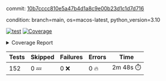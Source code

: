 commit: [10b7cccc810e5a47b4d1a8c9e00b23d1c1d7d716](https://github.com/rcmdnk/homebrew-file/tree/10b7cccc810e5a47b4d1a8c9e00b23d1c1d7d716)

condition: branch=main, os=macos-latest, python_version=3.10

[![test](https://github.com/rcmdnk/homebrew-file/actions/workflows/test.yml/badge.svg)](https://github.com/rcmdnk/homebrew-file/actions/runs/13360844059)
<a href="https://github.com/rcmdnk/homebrew-file/blob/10b7cccc810e5a47b4d1a8c9e00b23d1c1d7d716/README.md"><img alt="Coverage" src="https://img.shields.io/badge/Coverage-0%25-red.svg" /></a><details><summary>Coverage Report </summary><table><tr><th>File</th><th>Stmts</th><th>Miss</th><th>Cover</th><th>Missing</th></tr><tbody><tr><td colspan="5"><b>src/brew_file</b></td></tr><tr><td>&nbsp; &nbsp;<a href="https://github.com/rcmdnk/homebrew-file/blob/10b7cccc810e5a47b4d1a8c9e00b23d1c1d7d716/src/brew_file/__init__.py">\_\_init\_\_.py</a></td><td>3</td><td>3</td><td>0%</td><td><a href="https://github.com/rcmdnk/homebrew-file/blob/10b7cccc810e5a47b4d1a8c9e00b23d1c1d7d716/src/brew_file/__init__.py#L1-L4">1&ndash;4</a></td></tr><tr><td>&nbsp; &nbsp;<a href="https://github.com/rcmdnk/homebrew-file/blob/10b7cccc810e5a47b4d1a8c9e00b23d1c1d7d716/src/brew_file/brew_file.py">brew_file.py</a></td><td>1276</td><td>1276</td><td>0%</td><td><a href="https://github.com/rcmdnk/homebrew-file/blob/10b7cccc810e5a47b4d1a8c9e00b23d1c1d7d716/src/brew_file/brew_file.py#L1-L2401">1&ndash;2401</a></td></tr><tr><td>&nbsp; &nbsp;<a href="https://github.com/rcmdnk/homebrew-file/blob/10b7cccc810e5a47b4d1a8c9e00b23d1c1d7d716/src/brew_file/brew_helper.py">brew_helper.py</a></td><td>236</td><td>236</td><td>0%</td><td><a href="https://github.com/rcmdnk/homebrew-file/blob/10b7cccc810e5a47b4d1a8c9e00b23d1c1d7d716/src/brew_file/brew_helper.py#L1-L394">1&ndash;394</a></td></tr><tr><td>&nbsp; &nbsp;<a href="https://github.com/rcmdnk/homebrew-file/blob/10b7cccc810e5a47b4d1a8c9e00b23d1c1d7d716/src/brew_file/brew_info.py">brew_info.py</a></td><td>410</td><td>410</td><td>0%</td><td><a href="https://github.com/rcmdnk/homebrew-file/blob/10b7cccc810e5a47b4d1a8c9e00b23d1c1d7d716/src/brew_file/brew_info.py#L1-L620">1&ndash;620</a></td></tr><tr><td>&nbsp; &nbsp;<a href="https://github.com/rcmdnk/homebrew-file/blob/10b7cccc810e5a47b4d1a8c9e00b23d1c1d7d716/src/brew_file/info.py">info.py</a></td><td>11</td><td>11</td><td>0%</td><td><a href="https://github.com/rcmdnk/homebrew-file/blob/10b7cccc810e5a47b4d1a8c9e00b23d1c1d7d716/src/brew_file/info.py#L1-L17">1&ndash;17</a></td></tr><tr><td>&nbsp; &nbsp;<a href="https://github.com/rcmdnk/homebrew-file/blob/10b7cccc810e5a47b4d1a8c9e00b23d1c1d7d716/src/brew_file/main.py">main.py</a></td><td>168</td><td>168</td><td>0%</td><td><a href="https://github.com/rcmdnk/homebrew-file/blob/10b7cccc810e5a47b4d1a8c9e00b23d1c1d7d716/src/brew_file/main.py#L1-L681">1&ndash;681</a></td></tr><tr><td>&nbsp; &nbsp;<a href="https://github.com/rcmdnk/homebrew-file/blob/10b7cccc810e5a47b4d1a8c9e00b23d1c1d7d716/src/brew_file/utils.py">utils.py</a></td><td>70</td><td>70</td><td>0%</td><td><a href="https://github.com/rcmdnk/homebrew-file/blob/10b7cccc810e5a47b4d1a8c9e00b23d1c1d7d716/src/brew_file/utils.py#L1-L134">1&ndash;134</a></td></tr><tr><td><b>TOTAL</b></td><td><b>2174</b></td><td><b>2174</b></td><td><b>0%</b></td><td>&nbsp;</td></tr></tbody></table></details>

| Tests | Skipped | Failures | Errors | Time |
| ----- | ------- | -------- | -------- | ------------------ |
| 152 | 0 :zzz: | 0 :x: | 0 :fire: | 2m 48s :stopwatch: |

